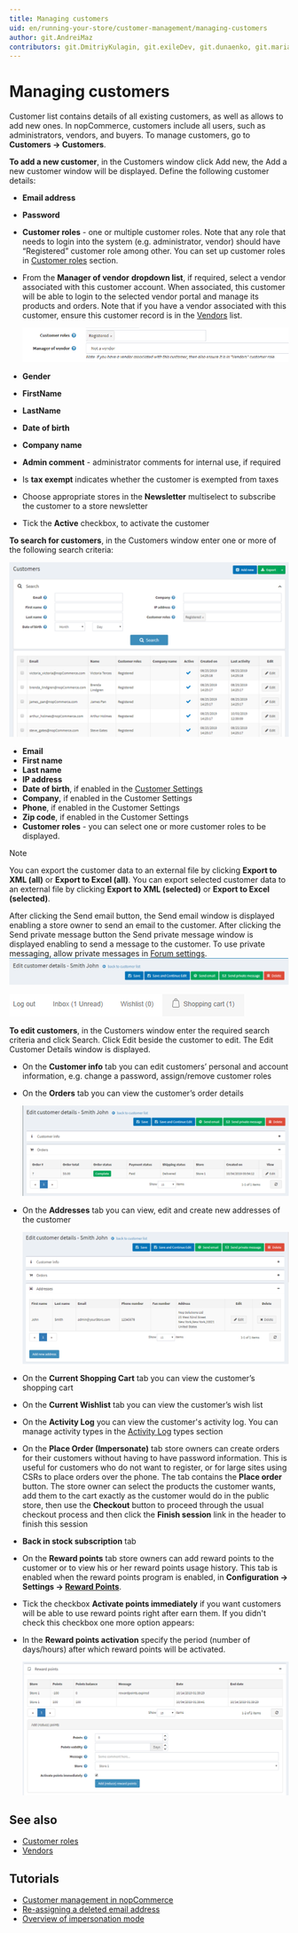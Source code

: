 ```yaml
---
title: Managing customers
uid: en/running-your-store/customer-management/managing-customers
author: git.AndreiMaz
contributors: git.DmitriyKulagin, git.exileDev, git.dunaenko, git.mariannk
---
```


# Managing customers

Customer list contains details of all existing customers, as well as allows to add new ones. In nopCommerce, customers include all users, such as administrators, vendors, and buyers. To manage customers, go to **Customers → Customers**.

**To add a new customer**, in the Customers window click Add new, the Add a new customer window will be displayed. Define the following customer details:

- **Email address**
- **Password**
- **Customer roles** - one or multiple customer roles. Note that any role that needs to login into the system (e.g. administrator, vendor) should have “Registered” customer role among other. You can set up customer roles in [Customer roles](xref:en/running-your-store/customer-management/customer-roles) section.
- From the **Manager of vendor** **dropdown list**, if required, select a vendor associated with this customer account. When associated, this customer will be able to login to the selected vendor portal and manage its products and orders. Note that if you have a vendor associated with this customer, ensure this customer record is in the [Vendors](xref:en/running-your-store/vendor-management) list.

    ![customer_role](_static/managing-customers/customer_role.png)

- **Gender**
- **FirstName**
- **LastName**
- **Date of birth**
- **Company name**
- **Admin comment** - administrator comments for internal use, if required
- Is **tax exempt** indicates whether the customer is exempted from taxes
- Choose appropriate stores in the **Newsletter** multiselect to subscribe the customer to a store newsletter
- Tick the **Active** checkbox, to activate the customer

**To search for customers**, in the Customers window enter one or more of the following search criteria:

![customers](_static/managing-customers/customers.png)

- **Email**
- **First name**
- **Last name**
- **IP address**
- **Date of birth**, if enabled in the [Customer Settings](xref:en/running-your-store/customer-management/customer-settings)
- **Company**, if enabled in the Customer Settings
- **Phone**, if enabled in the Customer Settings
- **Zip code**, if enabled in the Customer Settings
- **Customer roles** - you can select one or more customer roles to be displayed.

> [!NOTE]
> 
> You can export the customer data to an external file by clicking **Export to XML (all)** or **Export to Excel (all)**. You can export selected customer data to an external file by clicking **Export to XML (selected)** or **Export to Excel (selected)**.
> 
> After clicking the Send email button, the Send email window is displayed enabling a store owner to send an email to the customer. After clicking the Send private message button the Send private message window is displayed enabling to send a message to the customer. To use private messaging, allow private messages in [Forum settings](xref:en/running-your-store/content-management/forums). ![edit_customer_details](_static/managing-customers/edit_customer_details.png)
> 
> ![Inbox](_static/managing-customers/customer-message-menu.png)

**To edit customers**, in the Customers window enter the required search criteria and click Search. Click Edit beside the customer to edit. The Edit Customer Details window is displayed.

- On the **Customer info** tab you can edit customers’ personal and account information, e.g. change a password, assign/remove customer roles
- On the **Orders** tab you can view the customer’s order details

    ![customer_info](_static/managing-customers/customer-orders.png)
- On the **Addresses** tab you can view, edit and create new addresses of the customer

    ![addresses](_static/managing-customers/customert-adresses.png)
- On the **Current Shopping Cart** tab you can view the customer’s shopping cart
- On the **Current Wishlist** tab you can view the customer’s wish list
- On the **Activity Log** you can view the customer's activity log. You can manage activity types in the [Activity Log](xref:en/running-your-store/customer-management/activity-log) types section
- On the **Place Order (Impersonate)** tab store owners can create orders for their customers without having to have password information. This is useful for customers who do not want to register, or for large sites using CSRs to place orders over the phone. The tab contains the **Place order** button. The store owner can select the products the customer wants, add them to the cart exactly as the customer would do in the public store, then use the **Checkout** button to proceed through the usual checkout process and then click the **Finish session** link in the header to finish this session
- **Back in stock subscription** tab
- On the **Reward points** tab store owners can add reward points to the customer or to view his or her reward points usage history. This tab is enabled when the reward points program is enabled, in **Configuration → Settings → [Reward Points](xref:en/running-your-store/promotional-tools/reward-points)**.
- Tick the checkbox **Activate points immediately** if you want customers will be able to use reward points right after earn them. If you didn't check this checkbox one more option appears:
- In the **Reward points activation** specify the period (number of days/hours) after which reward points will be activated.

    ![Reward points](_static/managing-customers/customer-reward-points.png)

## See also

- [Customer roles](xref:en/running-your-store/customer-management/customer-roles)
- [Vendors](xref:en/running-your-store/vendor-management)

## Tutorials

- [Customer management in nopCommerce](https://www.youtube.com/watch?v=DOl-g-NNFEM&list=PLnL_aDfmRHwsbhj621A-RFb1KnzeFxYz4&index=1)
- [Re-assigning a deleted email address](https://www.youtube.com/watch?v=lqmrWJdXZEE&t=1s)
- [Overview of impersonation mode](https://www.youtube.com/watch?v=KQi-CDVawJ4)
